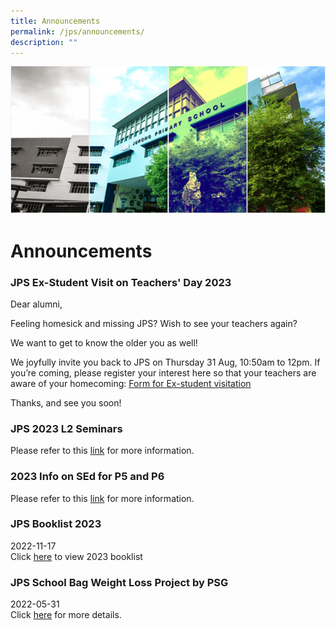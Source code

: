 ```yaml
---
title: Announcements
permalink: /jps/announcements/
description: ""
---
```

![](/images/Banner.png)

Announcements
=============
### JPS Ex-Student Visit on Teachers' Day 2023

Dear alumni,

Feeling homesick and missing JPS? Wish to see your teachers again?

We want to get to know the older you as well!
                                     
We joyfully invite you back to JPS on Thursday 31 Aug, 10:50am to 12pm.
If you’re coming, please register your interest here so that your teachers are aware of your homecoming:
[Form for Ex-student visitation](https://form.gov.sg/64e498d3c98c410011051664)

Thanks, and see you soon!

### JPS 2023 L2 Seminars

Please refer to this&nbsp;[link](/files/JPS%202023%20L2%20Seminars.pdf)&nbsp;for more information.

### 2023 Info on SEd for P5 and P6

Please refer to this&nbsp;[link](/cce/programmes/moe-sexuality-education-in-schools/)&nbsp;for more information.


### JPS Booklist 2023

2022-11-17 <br>
Click&nbsp;[here](/forms/JPS-Booklist-2023/)&nbsp;to view 2023 booklist


### JPS School Bag Weight Loss Project by PSG

2022-05-31 <br>
Click&nbsp;[here](/files/School%20Bag%20Weight%20Loss%20Project%20PG.pdf)&nbsp;for more details.